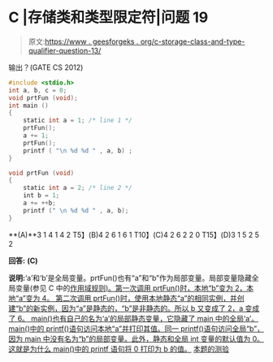 # C |存储类和类型限定符|问题 19

> 原文:[https://www . geesforgeks . org/c-storage-class-and-type-qualifier-question-13/](https://www.geeksforgeeks.org/c-storage-classes-and-type-qualifiers-question-13/)

输出？(GATE CS 2012)

```cpp
#include <stdio.h>
int a, b, c = 0;
void prtFun (void);
int main ()
{
    static int a = 1; /* line 1 */
    prtFun();
    a += 1;
    prtFun();
    printf ( "\n %d %d " , a, b) ;
}

void prtFun (void)
{
    static int a = 2; /* line 2 */
    int b = 1;
    a += ++b;
    printf (" \n %d %d " , a, b);
}
```

**(A)**3 1
4 1
4 2
T5】(B)4 2
6 1
6 1
T10】(C)4 2
6 2
2 0
T15】(D)3 1
5 2
5 2

**回答:** **(C)**

**说明:**‘a’和‘b’是全局变量。prtFun()也有“a”和“b”作为局部变量。局部变量隐藏全局变量(参见 C 中的[作用域规则)。第一次调用 prtFun()时，本地“b”变为 2，本地“a”变为 4。
第二次调用 prtFun()时，使用本地静态“a”的相同实例，并创建“b”的新实例，因为“a”是静态的，“b”是非静态的。所以 b 又变成了 2，a 变成了 6。
main()也有自己的名为‘a’的局部静态变量，它隐藏了 main 中的全局‘a’。main()中的 printf()语句访问本地“a”并打印其值。同一 printf()语句访问全局“b”，因为 main 中没有名为“b”的局部变量。此外，静态和全局 int 变量的默认值为 0。这就是为什么 main()中的 printf 语句将 0 打印为 b 的值。](https://www.geeksforgeeks.org/archives/15415) [本题的测验](https://www.geeksforgeeks.org/c-language-2-gq/storage-classes-gq/)